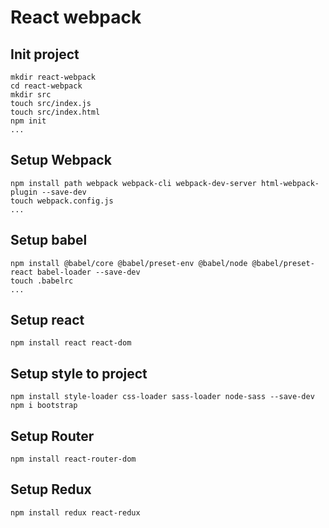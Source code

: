# React webpack

## Init project
```
mkdir react-webpack
cd react-webpack
mkdir src
touch src/index.js
touch src/index.html
npm init
...
```
## Setup Webpack
```
npm install path webpack webpack-cli webpack-dev-server html-webpack-plugin --save-dev
touch webpack.config.js
...
```
## Setup babel
```
npm install @babel/core @babel/preset-env @babel/node @babel/preset-react babel-loader --save-dev
touch .babelrc
...

```
## Setup react
```
npm install react react-dom
```

## Setup style to project
```
npm install style-loader css-loader sass-loader node-sass --save-dev
npm i bootstrap
```

## Setup Router
```
npm install react-router-dom
```

## Setup Redux
```
npm install redux react-redux
```




